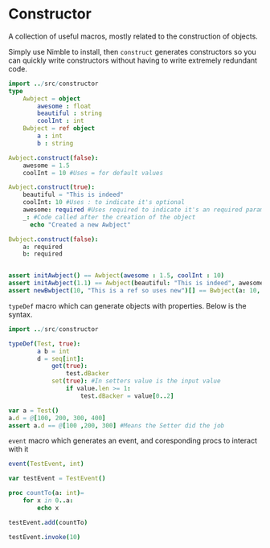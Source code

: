 # Constructor
A collection of useful macros, mostly related to the construction of objects.


Simply use Nimble to install, then
`construct` generates constructors so you can quickly write constructors without having to write extremely redundant code.
```nim
import ../src/constructor
type
    Awbject = object
        awesome : float
        beautiful : string
        coolInt : int
    Bwbject = ref object
        a : int
        b : string

Awbject.construct(false):
    awesome = 1.5
    coolInt = 10 #Uses = for default values

Awbject.construct(true):
    beautiful = "This is indeed" 
    coolInt: 10 #Uses : to indicate it's optional
    awesome: required #Uses required to indicate it's an required parameter
    _: #Code called after the creation of the object
      echo "Created a new Awbject"

Bwbject.construct(false):
    a: required
    b: required


assert initAwbject() == Awbject(awesome : 1.5, coolInt : 10)
assert initAwbject(1.1) == Awbject(beautiful: "This is indeed", awesome: 1.1, coolInt: 10)
assert newBwbject(10, "This is a ref so uses new")[] == Bwbject(a: 10, b: "This is a ref so uses new")[]
```
`typeDef` macro which can generate objects with properties.
Below is the syntax.
```nim
import ../src/constructor

typeDef(Test, true):
        a b = int
        d = seq[int]:
            get(true):
                test.dBacker
            set(true): #In setters value is the input value
                if value.len >= 1:
                    test.dBacker = value[0..2]

var a = Test()
a.d = @[100, 200, 300, 400]
assert a.d == @[100 ,200, 300] #Means the Setter did the job
```

`event` macro which generates an event, and coresponding procs to interact with it

```nim
event(TestEvent, int)

var testEvent = TestEvent()

proc countTo(a: int)= 
    for x in 0..a:
        echo x

testEvent.add(countTo)

testEvent.invoke(10)
```